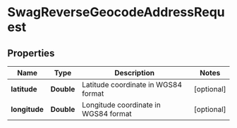 
# SwagReverseGeocodeAddressRequest

## Properties
Name | Type | Description | Notes
------------ | ------------- | ------------- | -------------
**latitude** | **Double** | Latitude coordinate in WGS84 format |  [optional]
**longitude** | **Double** | Longitude coordinate in WGS84 format |  [optional]



